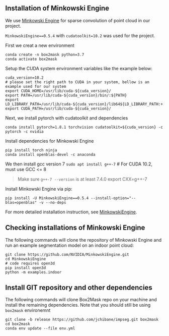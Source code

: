 
## Installation of Minkowski Engine 

We use [Minkowski Engine](https://github.com/NVIDIA/MinkowskiEngine) for sparse convolution of point cloud in our project.

`MinkowskiEngine==0.5.4` with `cudatoolkit=10.2` was used for the project.

First we creat a new environment
```
conda create -n box2mask python=3.7
conda activate box2mask
```

Setup the CUDA system environment variables like the example below:
```
cuda_version=10.2
# please set the right path to CUDA in your system, bellow is an example used for our system
export CUDA_HOME=/usr/lib/cuda-${cuda_version}/ 
export PATH=/usr/lib/cuda-${cuda_version}/bin/:${PATH}
export LD_LIBRARY_PATH=/usr/lib/cuda-${cuda_version}/lib64${LD_LIBRARY_PATH:+:${LD_LIBRARY_PATH}}
export CUDA_PATH=/usr/lib/cuda-${cuda_version}/
```

Next, we install pytorch with cudatoolkit and dependencies
```
conda install pytorch=1.8.1 torchvision cudatoolkit=${cuda_version} -c pytorch -c nvidia
```

Install dependencies for Minkowski Engine
```
pip install torch ninja
conda install openblas-devel -c anaconda 
```

We then install gcc version 7
`sudo apt install g++-7`  # For CUDA 10.2, must use GCC <= 8
> Make sure `g++-7 --version` is at least 7.4.0
> export CXX=g++-7

Install Minkowski Engine via pip:
```
pip install -U MinkowskiEngine==0.5.4 --install-option="--blas=openblas" -v --no-deps
```

For more detailed installation instruction, see [MinkowskiEngine](https://github.com/NVIDIA/MinkowskiEngine).
## Checking installations of Minkowski Engine

The following commands will clone the repository of Minkowski Engine and run an example segmentation model on an indoor point cloud:
```
git clone https://github.com/NVIDIA/MinkowskiEngine.git
cd MinkowskiEngine
# code requires open3d
pip install open3d
python -m examples.indoor
```

## Install GIT repository and other dependencies
The following commands will clone Box2Mask repo on your machine and install the remaining dependencies. Note that you should still be using `box2mask` environemnt
```
git clone -b release https://github.com/jchibane/impseg.git box2mask
cd box2mask
conda env update --file env.yml
```

